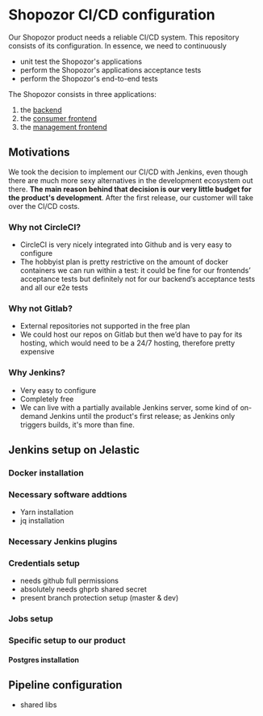 # Shopozor CI/CD configuration

Our Shopozor product needs a reliable CI/CD system. This repository consists of its configuration. In essence, we need to continuously

* unit test the Shopozor's applications
* perform the Shopozor's applications acceptance tests
* perform the Shopozor's end-to-end tests

The Shopozor consists in three applications: 

1. the [backend](https://github.com/softozor/shopozor-backend)
2. the [consumer frontend](https://bitbucket.org/softozor/shopozor-consumer-frontend)
3. the [management frontend](https://bitbucket.org/softozor/shopozor-management-frontend)

## Motivations

We took the decision to implement our CI/CD with Jenkins, even though there are much more sexy alternatives in the development ecosystem out there. **The main reason behind that decision is our very little budget for the product's development**. After the first release, our customer will take over the CI/CD costs.

### Why not CircleCI?

* CircleCI is very nicely integrated into Github and is very easy to configure
* The hobbyist plan is pretty restrictive on the amount of docker containers we can run within a test: it could be fine for our frontends’ acceptance tests but definitely not for our backend’s acceptance tests and all our e2e tests

### Why not Gitlab?

* External repositories not supported in the free plan
* We could host our repos on Gitlab but then we’d have to pay for its hosting, which would need to be a 24/7 hosting, therefore pretty expensive


### Why Jenkins?

* Very easy to configure
* Completely free
* We can live with a partially available Jenkins server, some kind of on-demand Jenkins until the product's first release; as Jenkins only triggers builds, it's more than fine.

## Jenkins setup on Jelastic

### Docker installation

### Necessary software addtions

* Yarn installation
* jq installation

### Necessary Jenkins plugins

### Credentials setup

- needs github full permissions
- absolutely needs ghprb shared secret
- present branch protection setup (master & dev)

### Jobs setup

### Specific setup to our product

#### Postgres installation

## Pipeline configuration

- shared libs